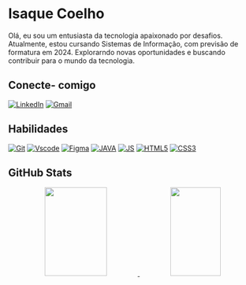 # Isaque Coelho

Olá, eu sou um entusiasta da tecnologia apaixonado por desafios. Atualmente, estou cursando Sistemas de Informação, com previsão de formatura em 2024. Explorarndo novas oportunidades e buscando contribuir para o mundo da tecnologia.

## Conecte- comigo

[![LinkedIn](https://img.shields.io/badge/LinkedIn-0077B5?style=for-the-badge&logo=linkedin&logoColor=white)](https://www.linkedin.com/in/isaque-coelho-431384121/)
[![Gmail](https://img.shields.io/badge/Gmail-333333?style=for-the-badge&logo=gmail&logoColor=red)](mailto:isaquecoelho.dj+gitmd@gmail.com)

## Habilidades


[![Git](https://img.shields.io/badge/GIT-E44C30?style=for-the-badge&logo=git&logoColor=white&labelColor=black&logoWidth=20&logoHeight=20)](https://git-scm.com/)
[![Vscode](https://img.shields.io/badge/Vscode-007ACC?style=for-the-badge&logo=visual-studio-code&logoColor=white&labelColor=black&logoWidth=20&logoHeight=20)](https://code.visualstudio.com/)
[![Figma](https://img.shields.io/badge/Figma-696969?style=for-the-badge&logo=figma&logoColor=figma&labelColor=black&logoWidth=20&logoHeight=20)](https://www.figma.com/)
[![JAVA](https://img.shields.io/badge/Java-ED8B00?style=for-the-badge&logo=openjdk&logoColor=white&labelColor=black&logoWidth=20&logoHeight=20)](https://openjdk.java.net/)
[![JS](https://img.shields.io/badge/JavaScript-F7DF1E?style=for-the-badge&logo=javascript&logoColor=black&labelColor=black&logoWidth=20&logoHeight=20)](https://developer.mozilla.org/en-US/docs/Web/JavaScript)
[![HTML5](https://img.shields.io/badge/HTML5-E34F26?style=for-the-badge&logo=html5&logoColor=white&labelColor=black&logoWidth=20&logoHeight=20)](https://developer.mozilla.org/en-US/docs/Web/HTML)
[![CSS3](https://img.shields.io/badge/CSS3-1572B6?style=for-the-badge&logo=css3&logoColor=white&labelColor=black&logoWidth=20&logoHeight=20)](https://developer.mozilla.org/en-US/docs/Web/CSS)


## GitHub Stats

<div align="center">
  <a href="https://github.com/Isaque-cdj">
  <img height="180em" width="50%" src="https://github-readme-stats.vercel.app/api?username=Isaque-cdj&show_icons=true&theme=dark&include_all_commits=true&count_private=true"/>
  <img height="180em" width="45%" src="https://github-readme-stats.vercel.app/api/top-langs/?username=Isaque-cdj&layout=compact&langs_count=7&theme=dark"/>
</div>

